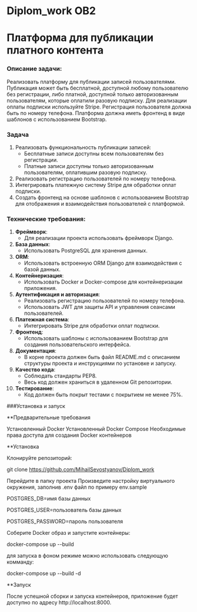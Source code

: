 # Diplom_work OB2 
# Платформа для публикации платного контента

### Описание задачи:

Реализовать платформу для публикации записей пользователями. Публикация может быть бесплатной, доступной любому пользователю без регистрации, либо платной, доступной только авторизованным пользователям, которые оплатили разовую подписку. Для реализации оплаты подписки используйте Stripe. Регистрация пользователя должна быть по номеру телефона. Платформа должна иметь фронтенд в виде шаблонов с использованием Bootstrap.

 

### Задача

1. Реализовать функциональность публикации записей: 
   - Бесплатные записи доступны всем пользователям без регистрации.
   - Платные записи доступны только авторизованным пользователям, оплатившим разовую подписку.
2. Реализовать регистрацию пользователей по номеру телефона.
3. Интегрировать платежную систему Stripe для обработки оплат подписки.
4. Создать фронтенд на основе шаблонов с использованием Bootstrap для отображения и взаимодействия пользователей с платформой.

 

### Технические требования:

 1. **Фреймворк**: 
    - Для реализации проекта использовать фреймворк Django.
 2. **База данных**: 
    - Использовать PostgreSQL для хранения данных.
 3. **ORM**: 
    - Использовать встроенную ORM Django для взаимодействия с базой данных.
 4. **Контейнеризация**: 
    - Использовать Docker и Docker-compose для контейнеризации приложения.
 5. **Аутентификация и авторизация**: 
    - Реализовать регистрацию пользователей по номеру телефона.
    - Использовать JWT для защиты API и управления сеансами пользователей.
 6. **Платежная система**: 
    - Интегрировать Stripe для обработки оплат подписки.
 7. **Фронтенд**: 
    - Использовать шаблоны с использованием Bootstrap для создания пользовательского интерфейса.
 8. **Документация**: 
    - В корне проекта должен быть файл README.md с описанием структуры проекта и инструкциями по установке и запуску.
 9. **Качество кода**: 
    - Соблюдать стандарты PEP8.
    - Весь код должен храниться в удаленном Git репозитории.
10. **Тестирование**: 
    - Код должен быть покрыт тестами с покрытием не менее 75%.



###Установка и запуск

**Предварительные требования

Установленный Docker
Установленный Docker Compose
Необходимые права доступа для создания Docker контейнеров

**Установка

Клонируйте репозиторий:

git clone https://github.com/MihailSevostyanov/Diplom_work

Перейдите в папку проекта Произведите настройку виртуального окружения, заполнив .env файл по примеру env.sample

POSTGRES_DB=имя базы данных

POSTGRES_USER=пользователь базы данных

POSTGRES_PASSWORD=пароль пользователя

Соберите Docker образ и запустите контейнеры:

docker-compose up --build

для запуска в фоном режиме можно использовать следующую комманду:

docker-compose up --build -d

**Запуск

После успешной сборки и запуска контейнеров, приложение будет доступно по адресу http://localhost:8000.



